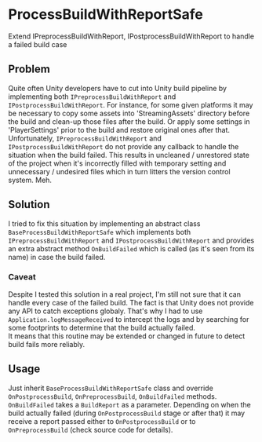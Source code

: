 # ProcessBuildWithReportSafe
Extend IPreprocessBuildWithReport, IPostprocessBuildWithReport to handle a failed build case

## Problem
Quite often Unity developers have to cut into Unity build pipeline by implementing both `IPreprocessBuildWithReport` and `IPostprocessBuildWithReport`. For instance, for some given platforms it may be necessary to copy some assets into 'StreamingAssets' directory before the build and clean-up those files after the build. Or apply some settings in 'PlayerSettings' prior to the build and restore original ones after that.  
Unfortunately, `IPreprocessBuildWithReport` and `IPostprocessBuildWithReport` do not provide any callback to handle the situation when the build failed. This results in uncleaned / unrestored state of the project when it's incorrectly filled with temporary setting and unnecessary / undesired files which in turn litters the version control system. Meh.

## Solution
I tried to fix this situation by implementing an abstract class `BaseProcessBuildWithReportSafe` which implements both `IPreprocessBuildWithReport` and `IPostprocessBuildWithReport` and provides an extra abstract method `OnBuildFailed` which is called (as it's seen from its name) in case the build failed.

### Caveat
Despite I tested this solution in a real project, I'm still not sure that it can handle every case of the failed build. The fact is that Unity does not provide any API to catch exceptions globaly. That's why I had to use `Application.logMessageReceived` to intercept the logs and by searching for some footprints to determine that the build actually failed.  
It means that this routine may be extended or changed in future to detect build fails more reliably.

## Usage
Just inherit `BaseProcessBuildWithReportSafe` class and override `OnPostprocessBuild`, `OnPreprocessBuild`, `OnBuildFailed` methods.  
`OnBuildFailed` takes a `BuildReport` as a parameter. Depending on when the build actually failed (during `OnPostprocessBuild` stage or after that) it may receive a report passed either to `OnPostprocessBuild` or to `OnPreprocessBuild` (check source code for details).
